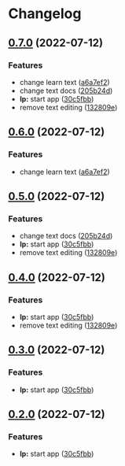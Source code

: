 # Changelog

## [0.7.0](https://github.com/julianomcl/monorepo-release-please/compare/v0.6.0...v0.7.0) (2022-07-12)


### Features

* change learn text ([a6a7ef2](https://github.com/julianomcl/monorepo-release-please/commit/a6a7ef272b372c50196ea7ccd1594467058fef56))
* change text docs ([205b24d](https://github.com/julianomcl/monorepo-release-please/commit/205b24da5e899486484b8fa1700961b4b0decf78))
* **lp:** start app ([30c5fbb](https://github.com/julianomcl/monorepo-release-please/commit/30c5fbbef13caa730aeb153227989c5f165b62d9))
* remove text editing ([132809e](https://github.com/julianomcl/monorepo-release-please/commit/132809e39ece6c0f2b1d86716c3a347b6ab825b3))

## [0.6.0](https://github.com/julianomcl/monorepo-release-please/compare/v0.5.0...v0.6.0) (2022-07-12)


### Features

* change learn text ([a6a7ef2](https://github.com/julianomcl/monorepo-release-please/commit/a6a7ef272b372c50196ea7ccd1594467058fef56))

## [0.5.0](https://github.com/julianomcl/monorepo-release-please/compare/v0.4.0...v0.5.0) (2022-07-12)


### Features

* change text docs ([205b24d](https://github.com/julianomcl/monorepo-release-please/commit/205b24da5e899486484b8fa1700961b4b0decf78))
* **lp:** start app ([30c5fbb](https://github.com/julianomcl/monorepo-release-please/commit/30c5fbbef13caa730aeb153227989c5f165b62d9))
* remove text editing ([132809e](https://github.com/julianomcl/monorepo-release-please/commit/132809e39ece6c0f2b1d86716c3a347b6ab825b3))

## [0.4.0](https://github.com/julianomcl/monorepo-release-please/compare/v0.3.0...v0.4.0) (2022-07-12)


### Features

* **lp:** start app ([30c5fbb](https://github.com/julianomcl/monorepo-release-please/commit/30c5fbbef13caa730aeb153227989c5f165b62d9))
* remove text editing ([132809e](https://github.com/julianomcl/monorepo-release-please/commit/132809e39ece6c0f2b1d86716c3a347b6ab825b3))

## [0.3.0](https://github.com/julianomcl/monorepo-release-please/compare/v0.2.0...v0.3.0) (2022-07-12)


### Features

* **lp:** start app ([30c5fbb](https://github.com/julianomcl/monorepo-release-please/commit/30c5fbbef13caa730aeb153227989c5f165b62d9))

## [0.2.0](https://github.com/julianomcl/monorepo-release-please/compare/v0.1.1...v0.2.0) (2022-07-12)


### Features

* **lp:** start app ([30c5fbb](https://github.com/julianomcl/monorepo-release-please/commit/30c5fbbef13caa730aeb153227989c5f165b62d9))
